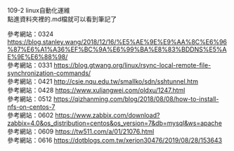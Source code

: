 109-2 linux自動化運維  
點進資料夾裡的.md檔就可以看到筆記了  

參考網站：0324  https://blog.stanley.wang/2018/12/16/%E5%AE%9E%E9%AA%8C%E6%96%87%E6%A1%A36%EF%BC%9A%E6%99%BA%E8%83%BDDNS%E5%AE%9E%E6%88%98/  
參考網站：0331  https://blog.gtwang.org/linux/rsync-local-remote-file-synchronization-commands/  
參考網站：0421  http://csie.nqu.edu.tw/smallko/sdn/sshtunnel.htm  
參考網站：0428  https://www.xuliangwei.com/oldxu/1247.html  
參考網站：0512  https://qizhanming.com/blog/2018/08/08/how-to-install-nfs-on-centos-7  
參考網站：0602  https://www.zabbix.com/download?zabbix=4.0&os_distribution=centos&os_version=7&db=mysql&ws=apache  
參考網站：0609  https://tw511.com/a/01/21076.html  
參考網站：0616  https://dotblogs.com.tw/xerion30476/2019/08/28/153643
